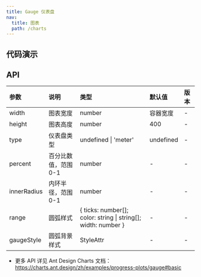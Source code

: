 ```yaml
---
title: Gauge 仪表盘
nav:
  title: 图表
  path: /charts
---
```


## 代码演示

<!-- prettier-ignore -->
<code src="./demo/basic.tsx" title="基础仪表盘"></code>
<code src="./demo/custom-color.tsx" title="多色仪表盘"></code>
<code src="./demo/meter.tsx" title="米轨仪表盘"></code>
<code src="./demo/without-indicator.tsx" title="无指针和刻度仪表盘"></code>

## API

| 参数 | 说明 | 类型 | 默认值 | 版本 |
| :-- | :-- | :-- | :-- | :-- |
| width | 图表宽度 | number | 容器宽度 | - |
| height | 图表高度 | number | 400 | - |
| type | 仪表盘类型 | undefined \| 'meter' | undefined | - |
| percent | 百分比数值，范围 0-1 | number | - | - |
| innerRadius | 内环半径，范围 0-1 | number | - | - |
| range | 圆弧样式 | { ticks: number[]; color: string \| string[]; width: number } | - | - |
| gaugeStyle | 圆弧背景样式 | StyleAttr | - | - |

- 更多 API 详见 Ant Design Charts 文档：https://charts.ant.design/zh/examples/progress-plots/gauge#basic
